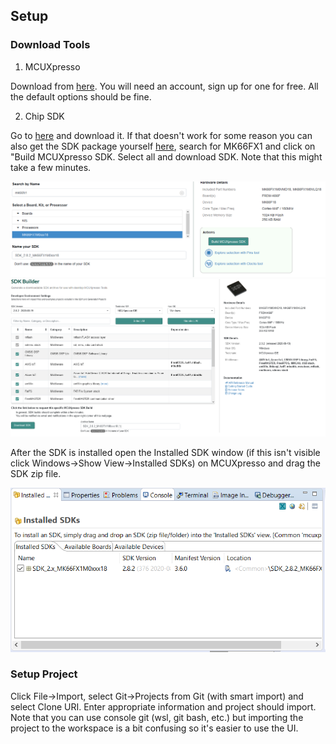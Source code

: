 ## Setup
### Download Tools
1. MCUXpresso

Download from [here](https://www.nxp.com/design/software/development-software/mcuxpresso-software-and-tools-/mcuxpresso-integrated-development-environment-ide:MCUXpresso-IDE?tab=Design_Tools_Tab). You will need an account, sign up for one for free. All the default options should be fine. 

2. Chip SDK

Go to [here](https://mcuxpresso.nxp.com/download/78d26642c8a4ca1efecebe0f36145702) and download it. If that doesn't work for some reason you can also get the SDK package yourself [here](https://mcuxpresso.nxp.com/en/select), search for MK66FX1 and click on "Build MCUXpresso SDK. Select all and download SDK. Note that this might take a few minutes. 

![](images/SDKSelect.png)
![](images/SDKDownload.png)

After the SDK is installed open the Installed SDK window (if this isn't visible click Windows->Show View->Installed SDKs) on MCUXpresso and drag the SDK zip file. 

![](images/InstalledSDKs.png)

### Setup Project

Click File->Import, select Git->Projects from Git (with smart import) and select Clone URI. Enter appropriate information and project should import. Note that you can use console git (wsl, git bash, etc.) but importing the project to the workspace is a bit confusing so it's easier to use the UI. 

